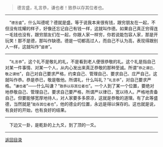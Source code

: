 > 德言盛，礼言恭，谦也者！致恭以存其位者也。
___
&emsp;“``德言盛``”，什么叫德呢？德就是盛。等于说我本来很有钱，跟穷朋友在一起，不但没有炫耀的样子，好像还忘记自己有钱一样，这就叫作德。如果自己真正穷得连一毛钱也没有，跟穷朋友们在一起，你跟人家一样穷，你若说能包容人家，那是开玩笑！那不是德，那叫作缺德。德是一切都高过人，而自己不认为高，表现得跟别人一样，这就叫作“``盛德``”。
___
&emsp;“``礼言恭``”，这个礼不是敬礼的礼，不是看到老人便很恭敬的礼。这个礼是指自己对某一件事情、对某一个人，从内心发出来真正恭敬的那种至诚。所谓“``恭之谓已，敬之谓他``”，自己对自己要求严格，约束自己、管理自己、要求自己、庄严自己，这就叫作恭。恭是恭已，敬是敬他。所谓礼，什么叫礼？“``礼言恭``”，对自己要求严格。“``谦也者``”——什么叫谦？“``致恭以存其位者也``”。一个人到了某一个位置，要绝对地恭敬自己、管理自己，要求自己要严格，所谓严以律已，宽以待人。严格地责备自己，但要能够宽厚地待人，对人家要多多原凉，这就是恭敬的道理。有了此等盛德，当然就是“``能存其位者也``”，他的德业的位置，永远是得以保存的。这也就是说，有良好的开始，也有良好的结果。
___
&emsp;下边又一卦，是乾卦的上九爻，到了顶的一爻。
___
[返回目录](../../master/README.md#目录)
